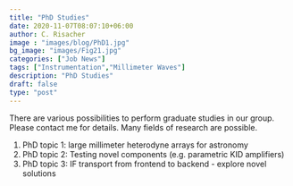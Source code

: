 ```yaml
---
title: "PhD Studies"
date: 2020-11-07T08:07:10+06:00
author: C. Risacher
image : "images/blog/PhD1.jpg"
bg_image: "images/Fig21.jpg"
categories: ["Job News"]
tags: ["Instrumentation","Millimeter Waves"]
description: "PhD Studies"
draft: false
type: "post"
---
```


There are various possibilities to perform graduate studies in our group. 
Please contact me for details. Many fields of research are possible. 


1. PhD topic 1: large millimeter heterodyne arrays for astronomy
2. PhD topic 2: Testing novel components (e.g. parametric KID amplifiers)
3. PhD topic 3: IF transport from frontend to backend - explore novel solutions

